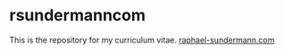 # rsundermanncom
This is the repository for my curriculum vitae. [raphael-sundermann.com](https://raphael-sundermann.com/)